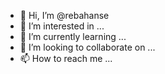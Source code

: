 - 👋 Hi, I’m @rebahanse
- 👀 I’m interested in ...
- 🌱 I’m currently learning ...
- 💞️ I’m looking to collaborate on ...
- 📫 How to reach me ...

<!---
rebahanse/rebahanse is a ✨ special ✨ repository because its `README.md` (this file) appears on your GitHub profile.
You can click the Preview link to take a look at your changes.
--->
